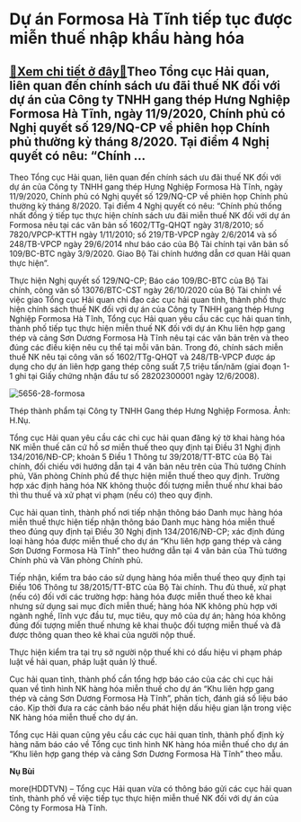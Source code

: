 Dự án Formosa Hà Tĩnh tiếp tục được miễn thuế nhập khẩu hàng hóa
================================================================

[:gift:Xem chi tiết ở đây:gift:](https://hddtvn.com/du-an-formosa-ha-tinh-tiep-tuc-duoc-mien-thue-nhap-khau-hang-hoa-2/)Theo Tổng cục Hải quan, liên quan đến chính sách ưu đãi thuế NK đối với dự án của Công ty TNHH gang thép Hưng Nghiệp Formosa Hà Tĩnh, ngày 11/9/2020, Chính phủ có Nghị quyết số 129/NQ-CP về phiên họp Chính phủ thường kỳ tháng 8/2020. Tại điểm 4 Nghị quyết có nêu: “Chính …
--------------------------------------------------------------------------------------------------------------------------------------------------------------------------------------------------------------------------------------------------------------------------------


Theo Tổng cục Hải quan, liên quan đến chính sách ưu đãi thuế NK đối với dự án của Công ty TNHH gang thép Hưng Nghiệp Formosa Hà Tĩnh, ngày 11/9/2020, Chính phủ có Nghị quyết số 129/NQ-CP về phiên họp Chính phủ thường kỳ tháng 8/2020. Tại điểm 4 Nghị quyết có nêu: “Chính phủ thống nhất đồng ý tiếp tục thực hiện chính sách ưu đãi miễn thuế NK đối với dự án Formosa nêu tại các văn bản số 1602/TTg-QHQT ngày 31/8/2010; số 7820/VPCP-KTTH ngày 1/11/2010; số 219/TB-VPCP ngày 2/6/2014 và số 248/TB-VPCP ngày 29/6/2014 như báo cáo của Bộ Tài chính tại văn bản số 109/BC-BTC ngày 3/9/2020. Giao Bộ Tài chính hướng dẫn cơ quan Hải quan thực hiện”.


Thực hiện Nghị quyết số 129/NQ-CP; Báo cáo 109/BC-BTC của Bộ Tài chính, công văn số 13076/BTC-CST ngày 26/10/2020 của Bộ Tài chính về việc giao Tổng cục Hải quan chỉ đạo các cục hải quan tỉnh, thành phố thực hiện chính sách thuế NK đối vợi dự án của Công ty TNHH gang thép Hưng Nghiệp Formosa Hà Tĩnh, Tổng cục Hải quan yêu cầu các cục hải quan tỉnh, thành phố tiếp tục thực hiện miễn thuế NK đối với dự án Khu liên hợp gang thép và cảng Sơn Dương Formosa Hà Tĩnh nêu tại các văn bản trên và theo đúng các điều kiện nêu cụ thể tại mỗi văn bản. Trong đó, chính sách miễn thuế NK nêu tại công văn số 1602/TTg-QHQT và 248/TB-VPCP được áp dụng cho dự án liên hợp gang thép công suất 7,5 triệu tấn/năm (giai đoạn 1-1 ghi tại Giấy chứng nhận đầu tư số 28202300001 ngày 12/6/2008).





![5656-28-formosa](https://hddtvn.com/wp-content/uploads/2021/01/5656_28-_formosa.jpg "Thép thành phẩm tại Công ty TNHH Gang thép Hưng Nghiệp Formosa. Ảnh: H.Nụ.")


Thép thành phẩm tại Công ty TNHH Gang thép Hưng Nghiệp Formosa. Ảnh: H.Nụ.



Tổng cục Hải quan yêu cầu các chi cục hải quan đăng ký tờ khai hàng hóa NK miễn thuế căn cứ hồ sơ miễn thuế theo quy định tại Điều 31 Nghị định 134/2016/NĐ-CP; khoản 5 Điều 1 Thông tư 39/2018/TT-BTC của Bộ Tài chính, đối chiếu với hướng dẫn tại 4 văn bản nêu trên của Thủ tướng Chính phủ, Văn phòng Chính phủ để thực hiện miễn thuế theo quy định. Trường hợp xác định hàng hóa NK không thuộc đối tượng miễn thuế như khai báo thì thu thuế và xử phạt vi phạm (nếu có) theo quy định.


Cục hải quan tỉnh, thành phố nơi tiếp nhận thông báo Danh mục hàng hóa miễn thuế thực hiện tiếp nhận thông báo Danh mục hàng hóa miễn thuế theo đúng quy định tại Điều 30 Nghị định 134/2016/NĐ-CP; xác định đúng loại hàng hóa được miễn thuế cho dự án “Khu liên hợp gang thép và cảng Sơn Dương Formosa Hà Tĩnh” theo hướng dẫn tại 4 văn bản của Thủ tướng Chính phủ và Văn phòng Chính phủ.


Tiếp nhận, kiểm tra báo cáo sử dụng hàng hóa miễn thuế theo quy định tại Điều 106 Thông tư 38/2015/TT-BTC của Bộ Tài chính. Thu đủ thuế, xử phạt (nếu có) đối với các trường hợp: hàng hóa được miễn thuế theo kê khai nhưng sử dụng sai mục đích miễn thuế; hàng hóa NK không phù hợp với ngành nghề, lĩnh vực đầu tư, mục tiêu, quy mô của dự án; hàng hóa không đúng đối tượng miễn thuế nhưng kê khai thuộc đối tượng miễn thuế và đã được thông quan theo kê khai của người nộp thuế.


Thực hiện kiểm tra tại trụ sở người nộp thuế khi có dấu hiệu vi phạm pháp luật về hải quan, pháp luật quản lý thuế.


Cục hải quan tỉnh, thành phố cần tổng hợp báo cáo của các chi cục hải quan về tình hình NK hàng hóa miễn thuế cho dự án “Khu liên hợp gang thép và cảng Sơn Dương Formosa Hà Tĩnh”, phân tích, đánh giá số liệu báo cáo. Kịp thời đưa ra các cảnh báo nếu phát hiện dấu hiệu gian lận trong việc NK hàng hóa miễn thuế cho dự án.


Tổng cục Hải quan cũng yêu cầu các cục hải quan tỉnh, thành phố định kỳ hàng năm báo cáo về Tổng cục tình hình NK hàng hóa miễn thuế cho dự án “Khu liên hợp gang thép và cảng Sơn Dương Formosa Hà Tĩnh” theo mẫu.




**Nụ Bùi**



more(HDDTVN) – Tổng cục Hải quan vừa có thông báo gửi các cục hải quan tỉnh, thành phố về việc tiếp tục thực hiện miễn thuế NK đối với dự án của Công ty Formosa Hà Tĩnh.

